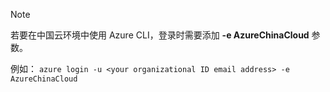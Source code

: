 > [!NOTE]
> 若要在中国云环境中使用 Azure CLI，登录时需要添加 **-e AzureChinaCloud** 参数。
>
>例如： `azure login -u <your organizational ID email address> -e AzureChinaCloud`
>